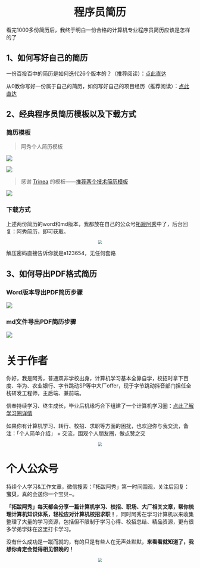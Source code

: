 <h1 align="center">
  程序员简历
</h1>

看完1000多份简历后，我终于明白一份合格的计算机专业程序员简历应该是怎样的了

## 1、如何写好自己的简历

一份百投百中的简历是如何迭代26个版本的？（推荐阅读）：[点此直达](https://interviewguide.cn/notes/05-xiustar/03-resume/01-01-%E4%B8%80%E4%BB%BD%E7%99%BE%E6%8A%95%E7%99%BE%E4%B8%AD%E7%9A%84%E8%AE%A1%E7%AE%97%E6%9C%BA%E6%A0%A1%E6%8B%9B%E7%AE%80%E5%8E%86%E6%98%AF%E5%A6%82%E4%BD%95%E8%BF%AD%E4%BB%A3%E8%B6%B3%E8%B6%B326%E7%89%88%E7%9A%84.html)

从0教你写好一份属于自己的简历，如何写好自己的项目经历（推荐阅读）：[点此直达](https://interviewguide.cn/notes/05-xiustar/03-resume/01-04%E8%BF%99%E5%91%A8%E6%94%B9%E4%BA%8690%E5%A4%9A%E4%BB%BD%E7%AE%80%E5%8E%86.html)

## 2、经典程序员简历模板以及下载方式

### 简历模板

> 阿秀个人简历模板



![](picture/image-20220723155958665.png)

![](picture/image-20220723160025642.png)

> 感谢 [Trinea](https://github.com/Trinea) 的模板——[推荐两个技术简历模板](http://b.codekk.com/detail/Trinea/%E6%8E%A8%E8%8D%90%E4%B8%A4%E4%B8%AA%E6%8A%80%E6%9C%AF%E7%AE%80%E5%8E%86%E6%A8%A1%E6%9D%BF)

![](picture/image-20220723175123804.png)

### 下载方式

上述两份简历的word和md版本，我都放在自己的公众号[拓跋阿秀](https://mp.weixin.qq.com/s/gRw25aRFBVB0lUhBAJqV5g)中了，后台回复：阿秀简历，即可获取。

<div align="center">
  <img src="https://axiu-image-bed.oss-cn-shanghai.aliyuncs.com/img/202207231714905.png" style="zoom:67%;" />
</div>

解压密码直接告诉你就是a123654，无任何套路

## 3、如何导出PDF格式简历

### Word版本导出PDF简历步骤

![](picture/image-20220723160158671.png)



### md文件导出PDF简历步骤

![](picture/image-20220723150108306.png)



# 关于作者

你好，我是阿秀，普通双非学校出身，计算机学习基本全靠自学，校招时拿下百度、华为、农业银行、字节跳动SP等中大厂offer，现于字节跳动抖音部门担任全栈研发工程师，主后端、兼前端。

信奉持续学习、终生成长，毕业后机缘巧合下组建了一个计算机学习圈：[点此了解学习圈详情](https://interviewguide.cn/notes/05-xiustar/01-xiustar_reading_guide/01-introduce.html#%E9%98%BF%E7%A7%80%E7%BB%84%E5%BB%BA%E4%BA%86%E4%B8%80%E4%B8%AA%E6%A0%A1%E6%8B%9B%E5%AD%A6%E4%B9%A0%E5%9C%88%E5%AD%90)

如果你有计算机学习、转行、校招、求职等方面的困扰，也欢迎你与我交流，备注：「个人简单介绍」 + 交流，围观个人朋友圈，做点赞之交

<div align="center">
  <img src="https://axiu-image-bed.oss-cn-shanghai.aliyuncs.com/img/202207231638314.png" style="zoom: 67%;" />
</div>




# 个人公众号

持续个人学习&工作文章，微信搜索：「拓跋阿秀」第一时间围观，关注后回复：**宝贝**，真的会送你一个宝贝~。

**「拓跋阿秀」每天都会分享一篇计算机学习、校招、职场、大厂相关文章，帮你梳理计算机知识体系，轻松应对计算机校招求职！**，同时阿秀在学习计算机以来收集整理了大量的学习资源，包括但不限制于学习心得、校招总结、精品资源，更有很多学弟学妹在这里打卡学习。

没有什么成功是一蹴而就的，有的只是有些人在无声处默默，**来看看就知道了，我想你肯定会觉得相见恨晚的！**

<a name="公众号"></a>

<div align="center">
  <img src="https://axiu-image-bed.oss-cn-shanghai.aliyuncs.com/img/202207231714905.png" style="zoom:67%;" />
</div>










